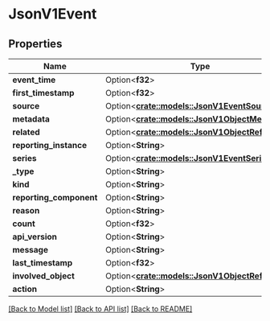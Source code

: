 # JsonV1Event

## Properties

Name | Type | Description | Notes
------------ | ------------- | ------------- | -------------
**event_time** | Option<**f32**> |  | [optional]
**first_timestamp** | Option<**f32**> |  | [optional]
**source** | Option<[**crate::models::JsonV1EventSource**](json_V1EventSource.md)> |  | [optional]
**metadata** | Option<[**crate::models::JsonV1ObjectMeta**](json_V1ObjectMeta.md)> |  | [optional]
**related** | Option<[**crate::models::JsonV1ObjectReference**](json_V1ObjectReference.md)> |  | [optional]
**reporting_instance** | Option<**String**> |  | [optional]
**series** | Option<[**crate::models::JsonV1EventSeries**](json_V1EventSeries.md)> |  | [optional]
**_type** | Option<**String**> |  | [optional]
**kind** | Option<**String**> |  | [optional]
**reporting_component** | Option<**String**> |  | [optional]
**reason** | Option<**String**> |  | [optional]
**count** | Option<**f32**> |  | [optional]
**api_version** | Option<**String**> |  | [optional]
**message** | Option<**String**> |  | [optional]
**last_timestamp** | Option<**f32**> |  | [optional]
**involved_object** | Option<[**crate::models::JsonV1ObjectReference**](json_V1ObjectReference.md)> |  | [optional]
**action** | Option<**String**> |  | [optional]

[[Back to Model list]](../README.md#documentation-for-models) [[Back to API list]](../README.md#documentation-for-api-endpoints) [[Back to README]](../README.md)



